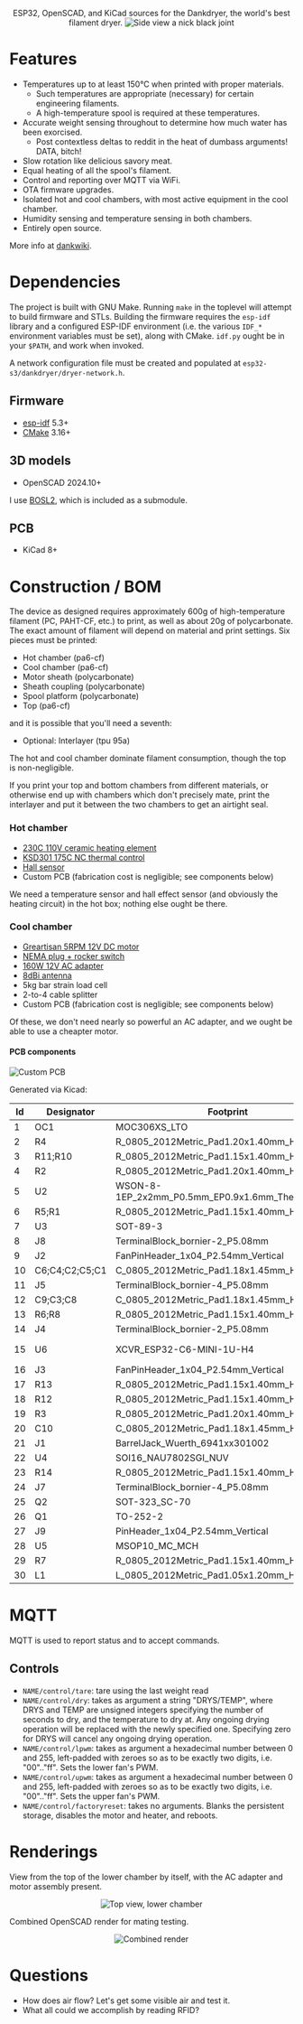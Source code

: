 <p align="center">
ESP32, OpenSCAD, and KiCad sources for the Dankdryer, the world's best filament dryer.
 <img alt="Side view" src="images/render.png"/>
 a nick black joint
</p>

# Features

* Temperatures up to at least 150℃  when printed with proper materials.
  * Such temperatures are appropriate (necessary) for certain engineering filaments.
  * A high-temperature spool is required at these temperatures.
* Accurate weight sensing throughout to determine how much water has been exorcised.
  * Post contextless deltas to reddit in the heat of dumbass arguments! DATA, bitch!
* Slow rotation like delicious savory meat.
* Equal heating of all the spool's filament.
* Control and reporting over MQTT via WiFi.
* OTA firmware upgrades.
* Isolated hot and cool chambers, with most active equipment in the cool chamber.
* Humidity sensing and temperature sensing in both chambers.
* Entirely open source.

More info at [dankwiki](https://nick-black.com/dankwiki/index.php/Dankdryer).

# Dependencies

The project is built with GNU Make.
Running `make` in the toplevel will attempt to build firmware and STLs.
Building the firmware requires the `esp-idf` library and a configured
ESP-IDF environment (i.e. the various `IDF_*` environment variables
must be set), along with CMake. `idf.py` ought be in your `$PATH`,
and work when invoked.

A network configuration file must be created and populated at
`esp32-s3/dankdryer/dryer-network.h`.

## Firmware
* [esp-idf](https://github.com/espressif/esp-idf) 5.3+
* [CMake](https://gitlab.kitware.com/cmake/cmake) 3.16+

## 3D models
* OpenSCAD 2024.10+

I use
[BOSL2](https://github.com/BelfrySCAD/BOSL2), which
is included as a submodule.

## PCB
* KiCad 8+

# Construction / BOM

The device as designed requires approximately 600g of high-temperature filament
(PC, PAHT-CF, etc.) to print, as well as about 20g of polycarbonate. The exact
amount of filament will depend on material and print settings. Six pieces must
be printed:

 * Hot chamber (pa6-cf)
 * Cool chamber (pa6-cf)
 * Motor sheath (polycarbonate)
 * Sheath coupling (polycarbonate)
 * Spool platform (polycarbonate)
 * Top (pa6-cf)

and it is possible that you'll need a seventh:

 * Optional: Interlayer (tpu 95a)

The hot and cool chamber dominate filament consumption, though the top is
non-negligible.

If you print your top and bottom chambers from different materials, or
otherwise end up with chambers which don't precisely mate, print the
interlayer and put it between the two chambers to get an airtight seal.

### Hot chamber

* [230C 110V ceramic heating element](https://www.amazon.com/dp/B0BXNPXXYW)
* [KSD301 175C NC thermal control](https://www.aliexpress.us/item/2251832675942217.html)
* [Hall sensor](https://www.digikey.com/en/products/detail/diodes-incorporated/AH3712Q-P-B/19920700)
* Custom PCB (fabrication cost is negligible; see components below)

We need a temperature sensor and hall effect sensor (and obviously the
heating circuit) in the hot box; nothing else ought be there.

### Cool chamber

* [Greartisan 5RPM 12V DC motor](https://www.amazon.com/dp/B072N867G3/)
* [NEMA plug + rocker switch](https://www.amazon.com/ASHATA-Rocker-Switch-Adapter-Printer/dp/B085VSS1F2)
* [160W 12V AC adapter](https://www.amazon.com/gp/product/B0D7GMVK2F)
* [8dBi antenna](https://www.aliexpress.us/item/3256807262687553.html)
* 5kg bar strain load cell
* 2-to-4 cable splitter
* Custom PCB (fabrication cost is negligible; see components below)

Of these, we don't need nearly so powerful an AC adapter, and we ought
be able to use a cheapter motor.

#### PCB components

<img alt="Custom PCB" src="images/pcb.png"/>

Generated via Kicad:

|Id |Designator |Footprint                         |Quantity|Designation|
|---|-----------|----------------------------------|--------|-----------
|  1|OC1|MOC306XS_LTO|1|MOC3063S|
|  2|R4|R_0805_2012Metric_Pad1.20x1.40mm_HandSolder|1|360|
|  3|R11;R10|R_0805_2012Metric_Pad1.15x1.40mm_HandSolder|2|47|
|  4|R2|R_0805_2012Metric_Pad1.20x1.40mm_HandSolder|1|620|
|  5|U2|WSON-8-1EP_2x2mm_P0.5mm_EP0.9x1.6mm_ThermalVias|1|TPS62162DSG|
|  6|R5;R1|R_0805_2012Metric_Pad1.15x1.40mm_HandSolder|2|680|
|  7|U3|SOT-89-3|1|HT7550-1-SOT89|
|  8|J8|TerminalBlock_bornier-2_P5.08mm|1|motor|
|  9|J2|FanPinHeader_1x04_P2.54mm_Vertical|1|upper fan|
| 10|C6;C4;C2;C5;C1|C_0805_2012Metric_Pad1.18x1.45mm_HandSolder|5|10u|
| 11|J5|TerminalBlock_bornier-4_P5.08mm|1|Screw_Terminal_01x04|
| 12|C9;C3;C8|C_0805_2012Metric_Pad1.18x1.45mm_HandSolder|3|0.1u|
| 13|R6;R8|R_0805_2012Metric_Pad1.15x1.40mm_HandSolder|2|4.7k|
| 14|J4|TerminalBlock_bornier-2_P5.08mm|1|heater|
| 15|U6|XCVR_ESP32-C6-MINI-1U-H4|1|ESP32-C6-MINI-1U-H4|
| 16|J3|FanPinHeader_1x04_P2.54mm_Vertical|1|lower fan|
| 17|R13|R_0805_2012Metric_Pad1.15x1.40mm_HandSolder|1|10k|
| 18|R12|R_0805_2012Metric_Pad1.15x1.40mm_HandSolder|1|330|
| 19|R3|R_0805_2012Metric_Pad1.20x1.40mm_HandSolder|1|100|
| 20|C10|C_0805_2012Metric_Pad1.18x1.45mm_HandSolder|1|1u|
| 21|J1|BarrelJack_Wuerth_6941xx301002|1|Barreljack|
| 22|U4|SOI16_NAU7802SGI_NUV|1|NAU7802SGI|
| 23|R14|R_0805_2012Metric_Pad1.15x1.40mm_HandSolder|1|3.3k|
| 24|J7|TerminalBlock_bornier-4_P5.08mm|1|5kg load cell|
| 25|Q2|SOT-323_SC-70|1|SSM3K127TU|
| 26|Q1|TO-252-2|1|BT136S-800E|
| 27|J9|PinHeader_1x04_P2.54mm_Vertical|1|Conn_01x04|
| 28|U5|MSOP10_MC_MCH|1|EMC2302|
| 29|R7|R_0805_2012Metric_Pad1.15x1.40mm_HandSolder|1|1.62k|
| 30|L1|L_0805_2012Metric_Pad1.05x1.20mm_HandSolder|1|2.2u|

# MQTT

MQTT is used to report status and to accept commands.

## Controls

* `NAME/control/tare`: tare using the last weight read
* `NAME/control/dry`: takes as argument a string "DRYS/TEMP", where DRYS and TEMP are unsigned integers
    specifying the number of seconds to dry, and the temperature to dry at. Any ongoing drying operation
    will be replaced with the newly specified one. Specifying zero for DRYS will cancel any ongoing
    drying operation.
* `NAME/control/lpwm`: takes as argument a hexadecimal number between 0 and 255, left-padded with zeroes
    so as to be exactly two digits, i.e. "00".."ff". Sets the lower fan's PWM.
* `NAME/control/upwm`: takes as argument a hexadecimal number between 0 and 255, left-padded with zeroes
    so as to be exactly two digits, i.e. "00".."ff". Sets the upper fan's PWM.
* `NAME/control/factoryreset`: takes no arguments. Blanks the persistent storage, disables the motor
    and heater, and reboots.

# Renderings

View from the top of the lower chamber by itself, with the AC
adapter and motor assembly present.

<p align="center">
<img alt="Top view, lower chamber" src="images/topview-croom.png"/>
</p>

Combined OpenSCAD render for mating testing.

<p align="center">
 <img alt="Combined render" src="images/stl.png"/>
</p>

# Questions

* How does air flow? Let's get some visible air and test it.
* What all could we accomplish by reading RFID?
